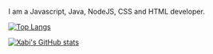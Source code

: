I am a Javascript, Java, NodeJS, CSS and HTML developer.


[![Top Langs](https://github-readme-stats.vercel.app/api/top-langs/?username=ezxabi&layout=compact)](https://tickety.top)

[![Xabi's GitHub stats](https://github-readme-stats.vercel.app/api?username=ezxabi&theme=radical&show_icons=true)](https://tickety.top)
